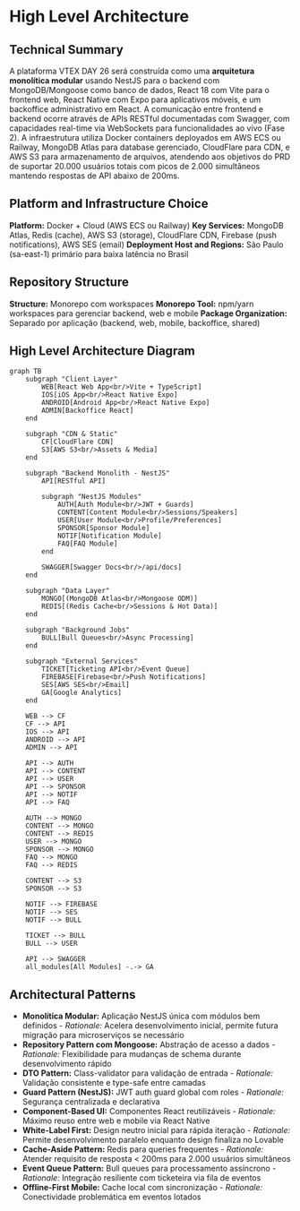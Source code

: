# High Level Architecture

## Technical Summary

A plataforma VTEX DAY 26 será construída como uma **arquitetura monolítica modular** usando NestJS para o backend com MongoDB/Mongoose como banco de dados, React 18 com Vite para o frontend web, React Native com Expo para aplicativos móveis, e um backoffice administrativo em React. A comunicação entre frontend e backend ocorre através de APIs RESTful documentadas com Swagger, com capacidades real-time via WebSockets para funcionalidades ao vivo (Fase 2). A infraestrutura utiliza Docker containers deployados em AWS ECS ou Railway, MongoDB Atlas para database gerenciado, CloudFlare para CDN, e AWS S3 para armazenamento de arquivos, atendendo aos objetivos do PRD de suportar 20.000 usuários totais com picos de 2.000 simultâneos mantendo respostas de API abaixo de 200ms.

## Platform and Infrastructure Choice

**Platform:** Docker + Cloud (AWS ECS ou Railway)
**Key Services:** MongoDB Atlas, Redis (cache), AWS S3 (storage), CloudFlare CDN, Firebase (push notifications), AWS SES (email)
**Deployment Host and Regions:** São Paulo (sa-east-1) primário para baixa latência no Brasil

## Repository Structure

**Structure:** Monorepo com workspaces
**Monorepo Tool:** npm/yarn workspaces para gerenciar backend, web e mobile
**Package Organization:** Separado por aplicação (backend, web, mobile, backoffice, shared)

## High Level Architecture Diagram

```mermaid
graph TB
    subgraph "Client Layer"
        WEB[React Web App<br/>Vite + TypeScript]
        IOS[iOS App<br/>React Native Expo]
        ANDROID[Android App<br/>React Native Expo]
        ADMIN[Backoffice React]
    end

    subgraph "CDN & Static"
        CF[CloudFlare CDN]
        S3[AWS S3<br/>Assets & Media]
    end

    subgraph "Backend Monolith - NestJS"
        API[RESTful API]

        subgraph "NestJS Modules"
            AUTH[Auth Module<br/>JWT + Guards]
            CONTENT[Content Module<br/>Sessions/Speakers]
            USER[User Module<br/>Profile/Preferences]
            SPONSOR[Sponsor Module]
            NOTIF[Notification Module]
            FAQ[FAQ Module]
        end

        SWAGGER[Swagger Docs<br/>/api/docs]
    end

    subgraph "Data Layer"
        MONGO[(MongoDB Atlas<br/>Mongoose ODM)]
        REDIS[(Redis Cache<br/>Sessions & Hot Data)]
    end

    subgraph "Background Jobs"
        BULL[Bull Queues<br/>Async Processing]
    end

    subgraph "External Services"
        TICKET[Ticketing API<br/>Event Queue]
        FIREBASE[Firebase<br/>Push Notifications]
        SES[AWS SES<br/>Email]
        GA[Google Analytics]
    end

    WEB --> CF
    CF --> API
    IOS --> API
    ANDROID --> API
    ADMIN --> API

    API --> AUTH
    API --> CONTENT
    API --> USER
    API --> SPONSOR
    API --> NOTIF
    API --> FAQ

    AUTH --> MONGO
    CONTENT --> MONGO
    CONTENT --> REDIS
    USER --> MONGO
    SPONSOR --> MONGO
    FAQ --> MONGO
    FAQ --> REDIS

    CONTENT --> S3
    SPONSOR --> S3

    NOTIF --> FIREBASE
    NOTIF --> SES
    NOTIF --> BULL

    TICKET --> BULL
    BULL --> USER

    API --> SWAGGER
    all_modules[All Modules] -.-> GA
```

## Architectural Patterns

- **Monolítica Modular:** Aplicação NestJS única com módulos bem definidos - _Rationale:_ Acelera desenvolvimento inicial, permite futura migração para microserviços se necessário
- **Repository Pattern com Mongoose:** Abstração de acesso a dados - _Rationale:_ Flexibilidade para mudanças de schema durante desenvolvimento rápido
- **DTO Pattern:** Class-validator para validação de entrada - _Rationale:_ Validação consistente e type-safe entre camadas
- **Guard Pattern (NestJS):** JWT auth guard global com roles - _Rationale:_ Segurança centralizada e declarativa
- **Component-Based UI:** Componentes React reutilizáveis - _Rationale:_ Máximo reuso entre web e mobile via React Native
- **White-Label First:** Design neutro inicial para rápida iteração - _Rationale:_ Permite desenvolvimento paralelo enquanto design finaliza no Lovable
- **Cache-Aside Pattern:** Redis para queries frequentes - _Rationale:_ Atender requisito de resposta < 200ms para 2.000 usuários simultâneos
- **Event Queue Pattern:** Bull queues para processamento assíncrono - _Rationale:_ Integração resiliente com ticketeira via fila de eventos
- **Offline-First Mobile:** Cache local com sincronização - _Rationale:_ Conectividade problemática em eventos lotados
